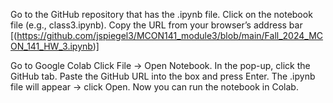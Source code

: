 Go to the GitHub repository that has the .ipynb file.
Click on the notebook file (e.g., class3.ipynb).
Copy the URL from your browser’s address bar [(https://github.com/jspiegel3/MCON141_module3/blob/main/Fall_2024_MCON_141_HW_3.ipynb)]

Go to Google Colab
Click File → Open Notebook.
In the pop-up, click the GitHub tab.
Paste the GitHub URL into the box and press Enter.
The .ipynb file will appear → click Open.
Now you can run the notebook in Colab.
